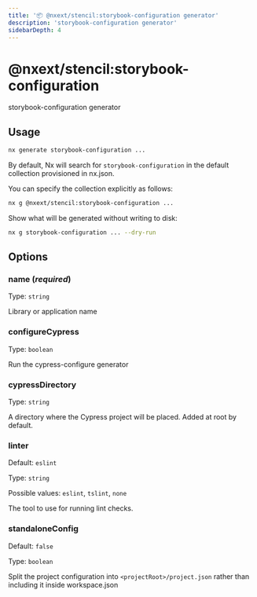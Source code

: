 ```yaml
---
title: '📦 @nxext/stencil:storybook-configuration generator'
description: 'storybook-configuration generator'
sidebarDepth: 4
---
```


# @nxext/stencil:storybook-configuration

storybook-configuration generator

## Usage

```bash
nx generate storybook-configuration ...
```

By default, Nx will search for `storybook-configuration` in the default collection provisioned in nx.json.

You can specify the collection explicitly as follows:

```bash
nx g @nxext/stencil:storybook-configuration ...
```

Show what will be generated without writing to disk:

```bash
nx g storybook-configuration ... --dry-run
```

## Options

### name (_**required**_)

Type: `string`

Library or application name

### configureCypress

Type: `boolean`

Run the cypress-configure generator

### cypressDirectory

Type: `string`

A directory where the Cypress project will be placed. Added at root by default.

### linter

Default: `eslint`

Type: `string`

Possible values: `eslint`, `tslint`, `none`

The tool to use for running lint checks.

### standaloneConfig

Default: `false`

Type: `boolean`

Split the project configuration into `<projectRoot>/project.json` rather than including it inside workspace.json
